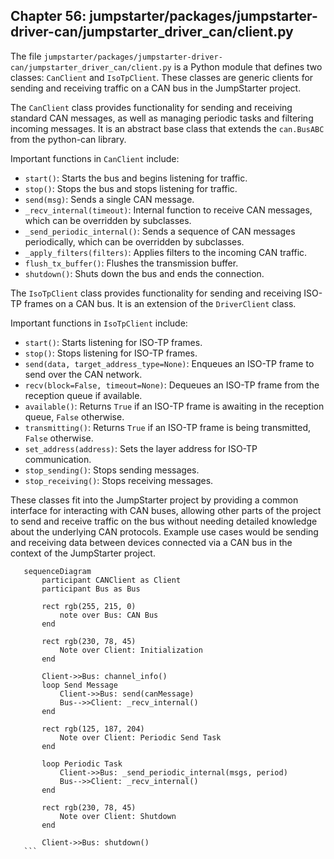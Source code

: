 ## Chapter 56: jumpstarter/packages/jumpstarter-driver-can/jumpstarter_driver_can/client.py

 The file `jumpstarter/packages/jumpstarter-driver-can/jumpstarter_driver_can/client.py` is a Python module that defines two classes: `CanClient` and `IsoTpClient`. These classes are generic clients for sending and receiving traffic on a CAN bus in the JumpStarter project.

   The `CanClient` class provides functionality for sending and receiving standard CAN messages, as well as managing periodic tasks and filtering incoming messages. It is an abstract base class that extends the `can.BusABC` from the python-can library.

   Important functions in `CanClient` include:
   - `start()`: Starts the bus and begins listening for traffic.
   - `stop()`: Stops the bus and stops listening for traffic.
   - `send(msg)`: Sends a single CAN message.
   - `_recv_internal(timeout)`: Internal function to receive CAN messages, which can be overridden by subclasses.
   - `_send_periodic_internal()`: Sends a sequence of CAN messages periodically, which can be overridden by subclasses.
   - `_apply_filters(filters)`: Applies filters to the incoming CAN traffic.
   - `flush_tx_buffer()`: Flushes the transmission buffer.
   - `shutdown()`: Shuts down the bus and ends the connection.

   The `IsoTpClient` class provides functionality for sending and receiving ISO-TP frames on a CAN bus. It is an extension of the `DriverClient` class.

   Important functions in `IsoTpClient` include:
   - `start()`: Starts listening for ISO-TP frames.
   - `stop()`: Stops listening for ISO-TP frames.
   - `send(data, target_address_type=None)`: Enqueues an ISO-TP frame to send over the CAN network.
   - `recv(block=False, timeout=None)`: Dequeues an ISO-TP frame from the reception queue if available.
   - `available()`: Returns `True` if an ISO-TP frame is awaiting in the reception queue, `False` otherwise.
   - `transmitting()`: Returns `True` if an ISO-TP frame is being transmitted, `False` otherwise.
   - `set_address(address)`: Sets the layer address for ISO-TP communication.
   - `stop_sending()`: Stops sending messages.
   - `stop_receiving()`: Stops receiving messages.

   These classes fit into the JumpStarter project by providing a common interface for interacting with CAN buses, allowing other parts of the project to send and receive traffic on the bus without needing detailed knowledge about the underlying CAN protocols. Example use cases would be sending and receiving data between devices connected via a CAN bus in the context of the JumpStarter project.

 ```mermaid
    sequenceDiagram
        participant CANClient as Client
        participant Bus as Bus

        rect rgb(255, 215, 0)
            note over Bus: CAN Bus
        end

        rect rgb(230, 78, 45)
            Note over Client: Initialization
        end

        Client->>Bus: channel_info()
        loop Send Message
            Client->>Bus: send(canMessage)
            Bus-->>Client: _recv_internal()
        end

        rect rgb(125, 187, 204)
            Note over Client: Periodic Send Task
        end

        loop Periodic Task
            Client->>Bus: _send_periodic_internal(msgs, period)
            Bus-->>Client: _recv_internal()
        end

        rect rgb(230, 78, 45)
            Note over Client: Shutdown
        end

        Client->>Bus: shutdown()
    ```